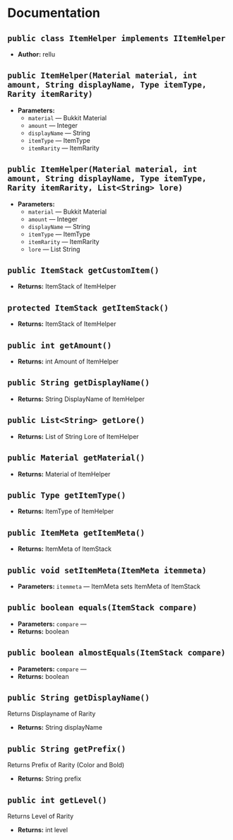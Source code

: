 # Documentation

## `public class ItemHelper implements IItemHelper`

 * **Author:** rellu

## `public ItemHelper(Material material, int amount, String displayName, Type itemType, Rarity itemRarity)`

 * **Parameters:**
   * `material` — Bukkit Material
   * `amount` — Integer
   * `displayName` — String
   * `itemType` — ItemType
   * `itemRarity` — ItemRarity

## `public ItemHelper(Material material, int amount, String displayName, Type itemType, Rarity itemRarity, List<String> lore)`

 * **Parameters:**
   * `material` — Bukkit Material
   * `amount` — Integer
   * `displayName` — String
   * `itemType` — ItemType
   * `itemRarity` — ItemRarity
   * `lore` — List String

## `public ItemStack getCustomItem()`

 * **Returns:** ItemStack of ItemHelper

## `protected ItemStack getItemStack()`

 * **Returns:** ItemStack of ItemHelper

## `public int getAmount()`

 * **Returns:** int Amount of ItemHelper

## `public String getDisplayName()`

 * **Returns:** String DisplayName of ItemHelper

## `public List<String> getLore()`

 * **Returns:** List of String Lore of ItemHelper

## `public Material getMaterial()`

 * **Returns:** Material of ItemHelper

## `public Type getItemType()`

 * **Returns:** ItemType of ItemHelper

## `public ItemMeta getItemMeta()`

 * **Returns:** ItemMeta of ItemStack

## `public void setItemMeta(ItemMeta itemmeta)`

 * **Parameters:** `itemmeta` — ItemMeta sets ItemMeta of ItemStack

## `public boolean equals(ItemStack compare)`

 * **Parameters:** `compare` — 
 * **Returns:** boolean

## `public boolean almostEquals(ItemStack compare)`

 * **Parameters:** `compare` — 
 * **Returns:** boolean

## `public String getDisplayName()`

Returns Displayname of Rarity

 * **Returns:** String displayName

## `public String getPrefix()`

Returns Prefix of Rarity (Color and Bold)

 * **Returns:** String prefix

## `public int getLevel()`

Returns Level of Rarity

 * **Returns:** int level